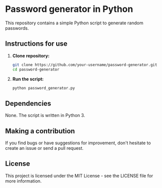 # Password generator in Python

This repository contains a simple Python script to generate random passwords.

## Instructions for use

1. **Clone repository:**
    ```bash
    git clone https://github.com/your-username/password-generator.git
    cd password-generator
    ```
2. **Run the script:**
    ```bash
    python password_generator.py
    ```

## Dependencies
None. The script is written in Python 3.

## Making a contribution
If you find bugs or have suggestions for improvement, don't hesitate to create an issue or send a pull request.

## License
This project is licensed under the MIT License - see the LICENSE file for more information.
